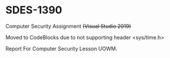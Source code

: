 # SDES-1390
Computer Security Assignment ~~(Visual Studio 2019)~~

Moved to CodeBlocks due to not supporting header <sys/time.h>

Report For Computer Security Lesson UOWM.